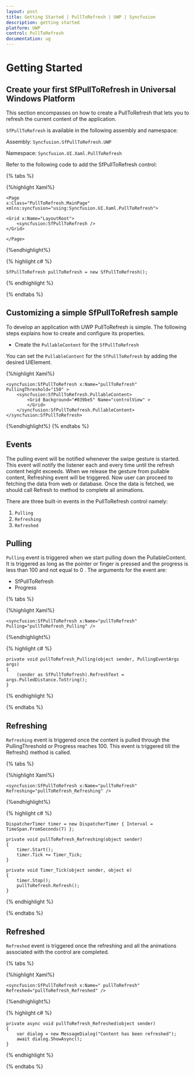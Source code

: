 ```yaml
---
layout: post
title: Getting Started | PullToRefresh | UWP | Syncfusion
description: getting started
platform: UWP
control: PullToRefresh
documentation: ug
--- 
```


# Getting Started

## Create your first SfPullToRefresh in Universal Windows Platform

This section encompasses on how to create a PullToRefresh that lets you to refresh the current content of the application. 

`SfPullToRefresh` is available in the following assembly and namespace:

Assembly: `Syncfusion.SfPullToRefresh.UWP`

Namespace: `Syncfusion.UI.Xaml.PullToRefresh`

Refer to the following code to add the SfPullToRefresh control:

{% tabs %}

{%highlight Xaml%}

    <Page
    x:Class="PullToRefresh.MainPage"
    xmlns:syncfusion="using:Syncfusion.UI.Xaml.PullToRefresh">

    <Grid x:Name="LayoutRoot">
        <syncfusion:SfPullToRefresh />
    </Grid> 
    
    </Page>

{%endhighlight%}

{% highlight c# %}

    SfPullToRefresh pullToRefresh = new SfPullToRefresh();

{% endhighlight %}

{% endtabs %}

## Customizing a simple SfPullToRefresh sample

To develop an application with UWP PullToRefresh is simple. The following steps explains how to create and configure its properties.

* Create the `PullableContent` for the `SfPullToRefresh`

You can set the `PullableContent` for the `SfPullToRefresh` by adding the desired UIElement.

{%highlight Xaml%}

    <syncfusion:SfPullToRefresh x:Name="pullToRefresh" PullingThreshold="150" >
        <syncfusion:SfPullToRefresh.PullableContent>
            <Grid Background="#039be5" Name="controlView" >
            </Grid>
        </syncfusion:SfPullToRefresh.PullableContent>
    </syncfusion:SfPullToRefresh>
    
{%endhighlight%}
{% endtabs %}
 
 ## Events

The pulling event will be notified whenever the swipe gesture is started. This event will notify the listener each and every time until the refresh content height exceeds. When we release the gesture from pullable content, Refreshing event will be triggered. Now user can proceed to fetching the data from web or database. Once the data is fetched, we should call Refresh to method to complete all animations.

There are three built-in events in the PullToRefresh control namely:

1. `Pulling`
2. `Refreshing`
3. `Refreshed`

## Pulling

`Pulling` event is triggered when we start pulling down the PullableContent. It is triggered as long as the pointer or finger is pressed and the progress is less than 100 and not equal to 0 . The arguments for the event are:

* SfPullToRefresh
* Progress

{% tabs %}

{%highlight Xaml%}

    <syncfusion:SfPullToRefresh x:Name="pullToRefresh" Pulling="pullToRefresh_Pulling" />

{%endhighlight%}

{% highlight c# %}

    private void pullToRefresh_Pulling(object sender, PullingEventArgs args)
    {
        (sender as SfPullToRefresh).RefreshText = args.PulledDistance.ToString();
    }
{% endhighlight %}

{% endtabs %}

## Refreshing

`Refreshing` event is triggered once the content is pulled through the PullingThreshold or Progress reaches 100. This event is triggered till the Refresh() method is called.

{% tabs %}

{%highlight Xaml%}

    <syncfusion:SfPullToRefresh x:Name="pullToRefresh" Refreshing="pullToRefresh_Refreshing" />

{%endhighlight%}

{% highlight c# %}
    
    DispatcherTimer timer = new DispatcherTimer { Interval = TimeSpan.FromSeconds(7) };

    private void pullToRefresh_Refreshing(object sender)
    {
        timer.Start();
        timer.Tick += Timer_Tick;
    }
    
    private void Timer_Tick(object sender, object e)
    {
        timer.Stop();
        pullToRefresh.Refresh();          
    }
    
{% endhighlight %}

{% endtabs %}

## Refreshed

`Refreshed` event is triggered once the refreshing and all the animations associated with the control are completed.

{% tabs %}

{%highlight Xaml%}

    <syncfusion:SfPullToRefresh x:Name=" pullToRefresh" Refreshed="pullToRefresh_Refreshed" />

{%endhighlight%}

{% highlight c# %}

    private async void pullToRefresh_Refreshed(object sender)
    {
        var dialog = new MessageDialog("Content has been refreshed");
        await dialog.ShowAsync();
    }

{% endhighlight %}

{% endtabs %}
        
